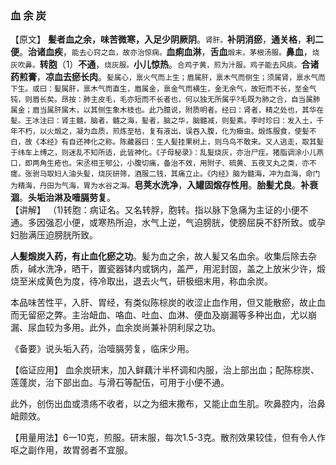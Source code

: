 ### 血  余  炭

【原文】 **髪者血之余，味苦微寒，入足少阴厥阴**。<small>肾肝。</small>**补阴消瘀**，**通关格**，**利二便**。**治诸血疾**，<small>能去心窍之血，故亦治惊痫。</small>**血痢血淋**，**舌血**<small>煅末，茅根汤服。</small>**鼻血**，<small>烧灰吹鼻。</small>**转胞**（1）**不通**，<small>烧灰服。</small>**小儿惊热**。<small>合鸡子黄，煎为汁服。鸡子能去风痰。</small>**合诸药煎膏**，**凉血去瘀长肉**。<small>髪属心，禀火气而上生；眉属肝，禀木气而侧生；须属肾，禀水气而下生。或曰：髪属肝，禀木气而直生，眉属金，禀金气而横生，金无余气，故短而不长，至金气钝，则眉长矣。昂按：肺主皮毛，毛亦短而不长者也，何以独无所属乎?毛既为肺之合，自当属肺属金；眉当属肝属木，以其侧生象木枝也。此乃臆说，附质明者。经曰：肾者，精之处也，其华在髪。王冰注曰：肾主髓，脑者，髓之海，髪者，脑之华，脑髓减，则髪素。李时珍曰：发入土，千年不朽，以火煅之，凝为血质，煎炼至枯，复有液出，误吞入腹，化为癥虫。煅炼服食，使髪不白，故《本经》有自还神化之称。陈藏器曰：生人髪挂果树上，则乌鸟不敢来。又人逃走，取其髪于纬车上缚之，则迷乱不知所适，此皆神化。《子母秘录》：乱髪烧灰，亦治尸疰。猪脂调涂小儿燕口，即两角生疮也。宋丞相王郇公，小腹切痛，备治不效，用附子、硫黄、五夜叉丸之类，亦不瘥。张驸马取妇人油头髪，烧灰研筛，酒服二钱，其痛立止。《内经》脑为髓海，冲为血海，命门为精海，丹田为气海，胃为水谷之海。</small>**皂荚水洗净**，**入罐固煅存性用**。**胎髪尤良**。**补衰涸**。**头垢治淋及噎膈劳复**。
​    
【讲解】 （1)转胞：病证名。又名转脬，胞转。指以脉下急痛为主证的小便不通。多因强忍小便，或寒热所迫，水气上逆，气迫膀胱，使膀屈戾不舒所致。或孕妇胎满压迫膀胱所致。
     
**人髪煅炭入药，有止血化瘀之功**。髪为血之余，故人髪又名血余。收集后除去杂质，碱水洗净，晒干，置瓷器钵内或锅内，盖严，用泥封固，盖之上放米少许，煅烧至米成黄色为度，待冷取出，退去火气，研极细末用，称血余炭。
     
本品味苦性平，入肝、胃经，有类似陈棕炭的收涩止血作用，但又能散瘀，故止血而无留瘀之弊。主治衄血、咯血、吐血、血淋、便血及崩漏等多种出血，尤以崩漏、尿血较为多用。此外，血余炭尚兼补阴利尿之功。
     
《备要》说头垢入药，治噎膈劳复，临床少用。
     
【临证应用】 血余炭研末，加入鲜藕汁半杯调和内服，治上部出血；配陈棕炭、莲蓬炭，治下部出血。与滑石等配伍，可用于小便不通。
    
 此外，创伤出血或溃疡不收者，以之为细末撒布，又能止血生肌。吹鼻腔内，治鼻衄颇效。
    
【用量用法】6一10克，煎服。研末服，每次1.5-3克。散剂效果较佳，但有令人作呕之副作用，故胃弱者不宜服。
